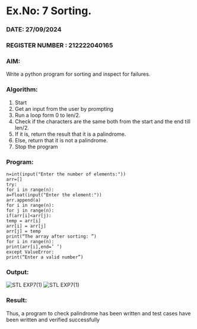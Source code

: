 # Ex.No: 7 Sorting.

### DATE: 27/09/2024                                                                          
### REGISTER NUMBER :  212222040165
### AIM: 
Write a python program for sorting and inspect for failures.

### Algorithm:
1. Start
2. Get an input from the user by prompting
3. Run a loop form 0 to len/2.
4. Check if the characters are the same both from the start and the end till len/2.
5. If it is, return the result that it is a palindrome.
6. Else, return that it is not a palindrome.
7. Stop the program

### Program:
```
n=int(input("Enter the number of elements:"))
arr=[]
try:
for i in range(n):
a=float(input("Enter the element:"))
arr.append(a)
for i in range(n):
for j in range(n):
if(arr[i]<arr[j):
temp = arr[i]
arr[i] = arr[j]
arr[j] = temp
print(“The array after sorting: ”)
for i in range(n):
print(arr[i],end=’ ’)
except ValueError:
print(“Enter a valid number”)
```

### Output:
![STL EXP7(1)](https://github.com/user-attachments/assets/b2170e16-33e0-45af-a097-37dc06d54179)
![STL EXP7(1)](https://github.com/user-attachments/assets/a08dedf2-a43e-4c9a-b618-3d0e244d176b)


### Result:
Thus, a program to check palindrome has been written and test cases have been written and verified successfully
